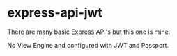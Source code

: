 # express-api-jwt
There are many basic Express API's but this one is mine. 

No View Engine and configured with JWT and Passport.
